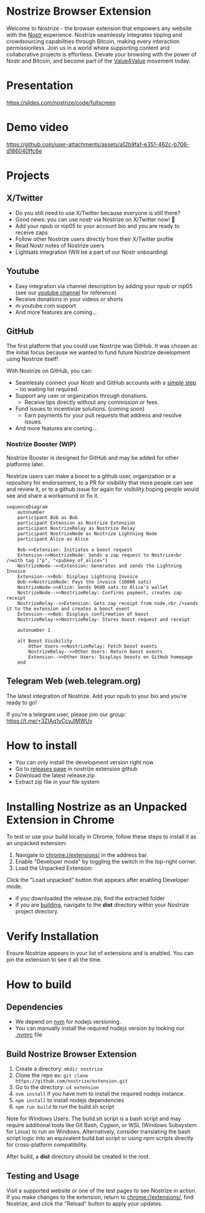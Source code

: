 # Nostrize Browser Extension

Welcome to Nostrize - the browser extension that empowers any website with the [Nostr](https://github.com/nostr-protocol/nostr) experience. Nostrize seamlessly integrates tipping and crowdsourcing capabilities through Bitcoin, making every interaction permissionless. Join us in a world where supporting content and collaborative projects is effortless. Elevate your browsing with the power of Nostr and Bitcoin, and become part of the [Value4Value](https://value4value.info/) movement today.

# Presentation

https://slides.com/nostrize/code/fullscreen

# Demo video

https://github.com/user-attachments/assets/a12b9fa1-e351-462c-b706-d186040ffc6e

# Projects

## X/Twitter

* Do you still need to use X/Twitter because everyone is still there?
* Good news: you can use nostr via Nostrize on X/Twitter now! 🤯
* Add your npub or nip05 to your account bio and you are ready to receive zaps
* Follow other Nostrize users directly from their X/Twitter profile
* Read Nostr notes of Nostrize users
* Lightsats integration (Will be a part of our Nostr onboarding) 

## Youtube

* Easy integration via channel description by adding your npub or nip05 (see our [youtube channel](https://www.youtube.com/@Nostrize) for reference)
* Receive donations in your videos or shorts
* m.youtube.com support
* And more features are coming...

## GitHub

The first platform that you could use Nostrize was GitHub. It was chosen as the initial focus because we wanted to fund future Nostrize development using Nostrize itself!

With Nostrize on GitHub, you can:

* Seamlessly connect your Nostr and GitHub accounts with a [simple step](https://github.com/nostrize/github-connect) – no waiting list required.
* Support any user or organization through donations.
  * Receive tips directly without any commission or fees.
* Fund issues to incentivize solutions. (coming soon)
  * Earn payments for your pull requests that address and resolve issues.
* And more features are coming...

### Nostrize Booster (WIP)

Nostrize Booster is designed for GitHub and may be added for other platforms later.

Nostrize users can make a boost to a github user, organization or a repository for endorsement, to a PR for visibility that more people can see and review it, or to a github issue for again for visibility hoping people would see and share a workaround or fix it. 

```mermaid
sequenceDiagram
    autonumber
    participant Bob as Bob
    participant Extension as Nostrize Extension
    participant NostrizeRelay as Nostrize Relay
    participant NostrizeNode as Nostrize Lightning Node
    participant Alice as Alice

    Bob->>Extension: Initiates a boost request
    Extension->>NostrizeNode: Sends a zap request to Nostrize<br />with tag ["p", "<pubkey_of_alice>"]
    NostrizeNode-->>Extension: Generates and sends the Lightning Invoice
    Extension-->>Bob: Displays Lightning Invoice
    Bob->>NostrizeNode: Pays the invoice (10000 sats)
    NostrizeNode->>Alice: Sends 9600 sats to Alice's wallet
    NostrizeNode-->>NostrizeRelay: Confirms payment, creates zap receipt
    NostrizeRelay-->>Extension: Gets zap receipt from node,<br />sends it to the extension and creates a boost event
    Extension-->>Bob: Displays confirmation of boost
    NostrizeRelay->>NostrizeRelay: Stores boost request and receipt

    autonumber 1

    alt Boost Visibility
        Other Users->>NostrizeRelay: Fetch boost events
        NostrizeRelay-->>Other Users: Return boost events
        Extension-->>Other Users: Displays boosts on GitHub homepage
    end
```

## Telegram Web (web.telegram.org)

The latest integration of Nostrize. Add your npub to your bio and you're ready to go!

If you're a telegram user, please join our group: https://t.me/+3ZIAq1yCcyJlMWUy

# How to install

* You can only install the development version right now
* Go to [releases page](https://github.com/nostrize/extension/releases) in nostrize extension github
* Download the latest release.zip
* Extract zip file in your file system

# Installing Nostrize as an Unpacked Extension in Chrome

To test or use your build locally in Chrome, follow these steps to install it as an unpacked extension:

1. Navigate to [chrome://extensions/](chrome://extensions/) in the address bar.
1. Enable "Developer mode" by toggling the switch in the top-right corner.
1. Load the Unpacked Extension:

Click the "Load unpacked" button that appears after enabling Developer mode.

* if you downloaded the release.zip, find the extracted folder
* if you are [building](https://github.com/nostrize/extension?tab=readme-ov-file#build-nostrize-browser-extension), navigate to the **dist** directory within your Nostrize project directory.

# Verify Installation

Ensure Nostrize appears in your list of extensions and is enabled. You can pin the extension to see it all the time.

# How to build

## Dependencies

* We depend on [nvm](https://github.com/nvm-sh/nvm?tab=readme-ov-file#about) for nodejs versioning. 
* You can manually install the required nodejs version by looking our [.nvmrc](https://github.com/nostrize/extension/blob/main/.nvmrc) file

## Build Nostrize Browser Extension 

1. Create a directory: `mkdir nostrize`
1. Clone the repo ex: `git clone https://github.com/nostrize/extension.git`
1. Go to the directory: `cd extension`
1. `nvm install` if you have nvm to install the required nodejs instance.
1. `npm install` to install nodejs dependencies
1. `npm run build` to run the build.sh script

Note for Windows Users: The build.sh script is a bash script and may require additional tools like Git Bash, Cygwin, or WSL (Windows Subsystem for Linux) to run on Windows. Alternatively, consider translating the bash script logic into an equivalent build.bat script or using npm scripts directly for cross-platform compatibility.

After build, a **dist** directory should be created in the root.

## Testing and Usage

Visit a supported website or one of the test pages to see Nostrize in action.
If you make changes to the extension, return to [chrome://extensions/](chrome://extensions/), find Nostrize, and click the "Reload" button to apply your updates.
